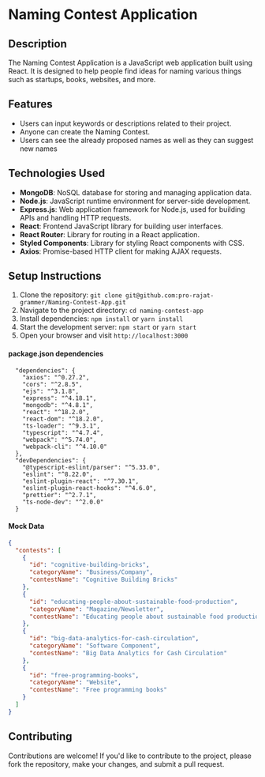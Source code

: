 # Naming Contest Application

## Description
The Naming Contest Application is a JavaScript web application built using React. It is designed to help people find ideas for naming various things such as startups, books, websites, and more.

## Features
- Users can input keywords or descriptions related to their project.
- Anyone can create the Naming Contest.
- Users can see the already proposed names as well as they can suggest new names


## Technologies Used
- **MongoDB**: NoSQL database for storing and managing application data.
- **Node.js**: JavaScript runtime environment for server-side development.
- **Express.js**: Web application framework for Node.js, used for building APIs and handling HTTP requests.
- **React**: Frontend JavaScript library for building user interfaces.
- **React Router**: Library for routing in a React application.
- **Styled Components**: Library for styling React components with CSS.
- **Axios**: Promise-based HTTP client for making AJAX requests.


## Setup Instructions
1. Clone the repository: `git clone git@github.com:pro-rajat-grammer/Naming-Contest-App.git`
2. Navigate to the project directory: `cd naming-contest-app`
3. Install dependencies: `npm install` or `yarn install`
4. Start the development server: `npm start` or `yarn start`
5. Open your browser and visit `http://localhost:3000`


#### package.json dependencies

```
  "dependencies": {
    "axios": "^0.27.2",
    "cors": "^2.8.5",
    "ejs": "^3.1.8",
    "express": "^4.18.1",
    "mongodb": "^4.8.1",
    "react": "^18.2.0",
    "react-dom": "^18.2.0",
    "ts-loader": "^9.3.1",
    "typescript": "^4.7.4",
    "webpack": "^5.74.0",
    "webpack-cli": "^4.10.0"
  },
  "devDependencies": {
    "@typescript-eslint/parser": "^5.33.0",
    "eslint": "^8.22.0",
    "eslint-plugin-react": "^7.30.1",
    "eslint-plugin-react-hooks": "^4.6.0",
    "prettier": "^2.7.1",
    "ts-node-dev": "^2.0.0"
  }
```

#### Mock Data

```json
{
  "contests": [
    {
      "id": "cognitive-building-bricks",
      "categoryName": "Business/Company",
      "contestName": "Cognitive Building Bricks"
    },
    {
      "id": "educating-people-about-sustainable-food-production",
      "categoryName": "Magazine/Newsletter",
      "contestName": "Educating people about sustainable food production"
    },
    {
      "id": "big-data-analytics-for-cash-circulation",
      "categoryName": "Software Component",
      "contestName": "Big Data Analytics for Cash Circulation"
    },
    {
      "id": "free-programming-books",
      "categoryName": "Website",
      "contestName": "Free programming books"
    }
  ]
}
```



## Contributing
Contributions are welcome! If you'd like to contribute to the project, please fork the repository, make your changes, and submit a pull request.
